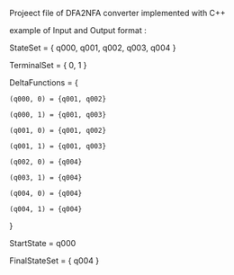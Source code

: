 Projeect file of DFA2NFA converter
implemented with C++


example of Input and Output format :

StateSet = { q000, q001, q002, q003, q004 }

TerminalSet = { 0, 1 }

DeltaFunctions = {

	(q000, 0) = {q001, q002}
 
	(q000, 1) = {q001, q003}
 
	(q001, 0) = {q001, q002}
 
	(q001, 1) = {q001, q003}
 
	(q002, 0) = {q004}
 
	(q003, 1) = {q004}
 
	(q004, 0) = {q004}
 
	(q004, 1) = {q004}
}

StartState = q000

FinalStateSet = { q004 }
